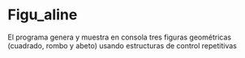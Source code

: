 # Figu_aline
El programa genera y muestra en consola tres figuras geométricas (cuadrado, rombo y abeto) usando estructuras de control repetitivas
